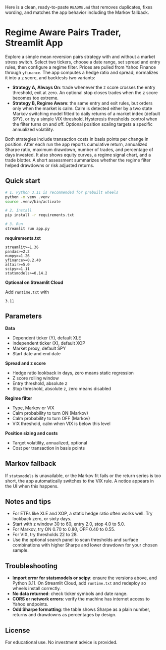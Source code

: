 Here is a clean, ready-to-paste `README.md` that removes duplicates, fixes wording, and matches the app behavior including the Markov fallback.

# Regime Aware Pairs Trader, Streamlit App

Explore a simple mean reversion pairs strategy with and without a market stress switch. Select two tickers, choose a date range, set spread and entry rules, then configure a regime filter. Prices are pulled from Yahoo Finance through `yfinance`. The app computes a hedge ratio and spread, normalizes it into a z score, and backtests two variants:

* **Strategy A, Always On**: trade whenever the z score crosses the entry threshold, exit at zero. An optional stop closes trades when the z score becomes too extreme.
* **Strategy B, Regime Aware**: the same entry and exit rules, but orders only when the market is calm. Calm is detected either by a two state Markov switching model fitted to daily returns of a market index (default SPY), or by a simple VIX threshold. Hysteresis thresholds control when the filter turns on and off. Optional position scaling targets a specific annualized volatility.

Both strategies include transaction costs in basis points per change in position. After each run the app reports cumulative return, annualized Sharpe ratio, maximum drawdown, number of trades, and percentage of days invested. It also shows equity curves, a regime signal chart, and a trade blotter. A short assessment summarizes whether the regime filter helped drawdowns or risk adjusted returns.

## Quick start

```bash
# 1. Python 3.11 is recommended for prebuilt wheels
python -m venv .venv
source .venv/bin/activate

# 2. Install
pip install -r requirements.txt

# 3. Run
streamlit run app.py
```

**requirements.txt**

```
streamlit>=1.36
pandas>=2.2
numpy>=1.26
yfinance>=0.2.40
altair>=5.0
scipy>=1.11
statsmodels>=0.14.2
```

**Optional on Streamlit Cloud**

Add `runtime.txt` with

```
3.11
```

## Parameters

**Data**

* Dependent ticker (Y), default XLE
* Independent ticker (X), default XOP
* Market proxy, default SPY
* Start date and end date

**Spread and z score**

* Hedge ratio lookback in days, zero means static regression
* Z score rolling window
* Entry threshold, absolute z
* Stop threshold, absolute z, zero means disabled

**Regime filter**

* Type, Markov or VIX
* Calm probability to turn ON (Markov)
* Calm probability to turn OFF (Markov)
* VIX threshold, calm when VIX is below this level

**Position sizing and costs**

* Target volatility, annualized, optional
* Cost per transaction in basis points

## Markov fallback

If `statsmodels` is unavailable, or the Markov fit fails or the return series is too short, the app automatically switches to the VIX rule. A notice appears in the UI when this happens.

## Notes and tips

* For ETFs like XLE and XOP, a static hedge ratio often works well. Try lookback zero, or sixty days.
* Start with z window 30 to 60, entry 2.0, stop 4.0 to 5.0.
* For Markov, try ON 0.70 to 0.80, OFF 0.40 to 0.55.
* For VIX, try thresholds 22 to 28.
* Use the optional search panel to scan thresholds and surface combinations with higher Sharpe and lower drawdown for your chosen sample.

## Troubleshooting

* **Import error for statsmodels or scipy**: ensure the versions above, and Python 3.11. On Streamlit Cloud, add `runtime.txt` and redeploy so wheels install correctly.
* **No data returned**: check ticker symbols and date range.
* **CORS or network errors**: verify the machine has internet access to Yahoo endpoints.
* **Odd Sharpe formatting**: the table shows Sharpe as a plain number, returns and drawdowns as percentages by design.

## License

For educational use. No investment advice is provided.
